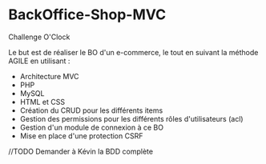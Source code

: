 # BackOffice-Shop-MVC

Challenge O'Clock

Le but est de réaliser le BO d'un e-commerce, le tout en suivant la méthode AGILE en utilisant :

- Architecture MVC
- PHP
- MySQL
- HTML et CSS
- Création du CRUD pour les différents items
- Gestion des permissions pour les différents rôles d'utilisateurs (acl)
- Gestion d'un module de connexion à ce BO
- Mise en place d'une protection CSRF

//TODO Demander à Kévin la BDD complète
